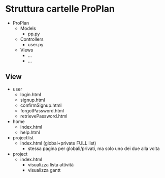 # Struttura cartelle ProPlan

- ProPlan
    - Models
        - pp.py
    - Controllers
        - user.py
    - Views
        - ...
        - ...

## View
- user
    - login.html
    - signup.html
    - confirmSignup.html
    - forgotPassword.html
    - retrievePassword.html
- home  
    - index.html
    - help.html
- projectlist
    - index.html (global+private FULL list)
        - stessa pagina per globali/privati, ma solo uno dei due alla volta
- project
    - index.html
        - visualizza lista attività
        - visualizza gantt
